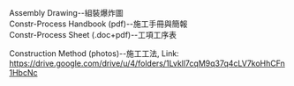 Assembly Drawing--組裝爆炸圖<br/>
Constr-Process Handbook (pdf)--施工手冊與簡報<br/>
Constr-Process Sheet (.doc+pdf)--工項工序表<br/>

Construction Method (photos)--施工工法, Link: https://drive.google.com/drive/u/4/folders/1Lvkll7cqM9q37q4cLV7koHhCFn1HbcNc
